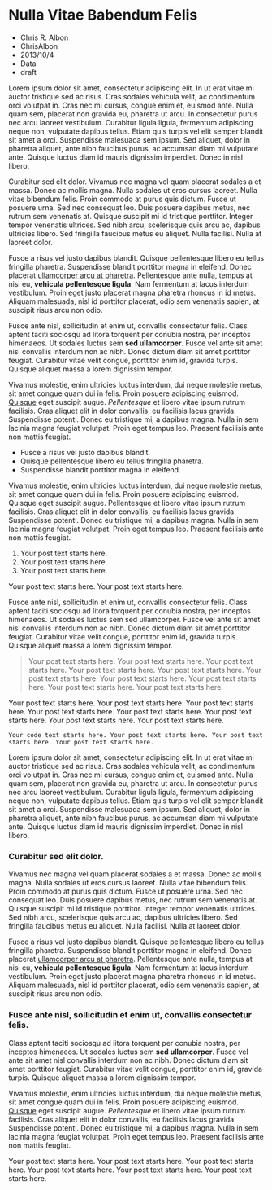 # Nulla Vitae Babendum Felis
- Chris R. Albon
- ChrisAlbon
- 2013/10/4
- Data
- draft

Lorem ipsum dolor sit amet, consectetur adipiscing elit. In ut erat vitae mi auctor tristique sed ac risus. Cras sodales vehicula velit, ac condimentum orci volutpat in. Cras nec mi cursus, congue enim et, euismod ante. Nulla quam sem, placerat non gravida eu, pharetra ut arcu. In consectetur purus nec arcu laoreet vestibulum. Curabitur ligula ligula, fermentum adipiscing neque non, vulputate dapibus tellus. Etiam quis turpis vel elit semper blandit sit amet a orci. Suspendisse malesuada sem ipsum. Sed aliquet, dolor in pharetra aliquet, ante nibh faucibus purus, ac accumsan diam mi vulputate ante. Quisque luctus diam id mauris dignissim imperdiet. Donec in nisl libero.

Curabitur sed elit dolor. Vivamus nec magna vel quam placerat sodales a et massa. Donec ac mollis magna. Nulla sodales ut eros cursus laoreet. Nulla vitae bibendum felis. Proin commodo at purus quis dictum. Fusce ut posuere urna. Sed nec consequat leo. Duis posuere dapibus metus, nec rutrum sem venenatis at. Quisque suscipit mi id tristique porttitor. Integer tempor venenatis ultrices. Sed nibh arcu, scelerisque quis arcu ac, dapibus ultricies libero. Sed fringilla faucibus metus eu aliquet. Nulla facilisi. Nulla at laoreet dolor.

Fusce a risus vel justo dapibus blandit. Quisque pellentesque libero eu tellus fringilla pharetra. Suspendisse blandit porttitor magna in eleifend. Donec placerat [ullamcorper arcu at pharetra](http://www.r.com). Pellentesque ante nulla, tempus at nisi eu, **vehicula pellentesque ligula**. Nam fermentum at lacus interdum vestibulum. Proin eget justo placerat magna pharetra rhoncus in id metus. Aliquam malesuada, nisl id porttitor placerat, odio sem venenatis sapien, at suscipit risus arcu non odio.

Fusce ante nisl, sollicitudin et enim ut, convallis consectetur felis. Class aptent taciti sociosqu ad litora torquent per conubia nostra, per inceptos himenaeos. Ut sodales luctus sem **sed ullamcorper**. Fusce vel ante sit amet nisl convallis interdum non ac nibh. Donec dictum diam sit amet porttitor feugiat. Curabitur vitae velit congue, porttitor enim id, gravida turpis. Quisque aliquet massa a lorem dignissim tempor.

Vivamus molestie, enim ultricies luctus interdum, dui neque molestie metus, sit amet congue quam dui in felis. Proin posuere adipiscing euismod. [Quisque](http://www.r.com) eget suscipit augue. *Pellentesque* et libero vitae ipsum rutrum facilisis. Cras aliquet elit in dolor convallis, eu facilisis lacus gravida. Suspendisse potenti. Donec eu tristique mi, a dapibus magna. Nulla in sem lacinia magna feugiat volutpat. Proin eget tempus leo. Praesent facilisis ante non mattis feugiat. 

- Fusce a risus vel justo dapibus blandit. 
- Quisque pellentesque libero eu tellus fringilla pharetra. 
- Suspendisse blandit porttitor magna in eleifend.

Vivamus molestie, enim ultricies luctus interdum, dui neque molestie metus, sit amet congue quam dui in felis. Proin posuere adipiscing euismod. Quisque eget suscipit augue. Pellentesque et libero vitae ipsum rutrum facilisis. Cras aliquet elit in dolor convallis, eu facilisis lacus gravida. Suspendisse potenti. Donec eu tristique mi, a dapibus magna. Nulla in sem lacinia magna feugiat volutpat. Proin eget tempus leo. Praesent facilisis ante non mattis feugiat. 

1. Your post text starts here. 
2. Your post text starts here. 
3. Your post text starts here. 

Your post text starts here. Your post text starts here.

Fusce ante nisl, sollicitudin et enim ut, convallis consectetur felis. Class aptent taciti sociosqu ad litora torquent per conubia nostra, per inceptos himenaeos. Ut sodales luctus sem sed ullamcorper. Fusce vel ante sit amet nisl convallis interdum non ac nibh. Donec dictum diam sit amet porttitor feugiat. Curabitur vitae velit congue, porttitor enim id, gravida turpis. Quisque aliquet massa a lorem dignissim tempor.

> Your post text starts here. Your post text starts here. Your post text starts here. Your post text starts here. Your post text starts here. Your post text starts here. Your post text starts here. Your post text starts here. Your post text starts here. Your post text starts here. 

Your post text starts here. Your post text starts here. Your post text starts here. Your post text starts here. Your post text starts here. Your post text starts here. Your post text starts here. Your post text starts here. 

    Your code text starts here. Your post text starts here. Your post text starts here. Your post text starts here. 

Lorem ipsum dolor sit amet, consectetur adipiscing elit. In ut erat vitae mi auctor tristique sed ac risus. Cras sodales vehicula velit, ac condimentum orci volutpat in. Cras nec mi cursus, congue enim et, euismod ante. Nulla quam sem, placerat non gravida eu, pharetra ut arcu. In consectetur purus nec arcu laoreet vestibulum. Curabitur ligula ligula, fermentum adipiscing neque non, vulputate dapibus tellus. Etiam quis turpis vel elit semper blandit sit amet a orci. Suspendisse malesuada sem ipsum. Sed aliquet, dolor in pharetra aliquet, ante nibh faucibus purus, ac accumsan diam mi vulputate ante. Quisque luctus diam id mauris dignissim imperdiet. Donec in nisl libero.

### Curabitur sed elit dolor. 

Vivamus nec magna vel quam placerat sodales a et massa. Donec ac mollis magna. Nulla sodales ut eros cursus laoreet. Nulla vitae bibendum felis. Proin commodo at purus quis dictum. Fusce ut posuere urna. Sed nec consequat leo. Duis posuere dapibus metus, nec rutrum sem venenatis at. Quisque suscipit mi id tristique porttitor. Integer tempor venenatis ultrices. Sed nibh arcu, scelerisque quis arcu ac, dapibus ultricies libero. Sed fringilla faucibus metus eu aliquet. Nulla facilisi. Nulla at laoreet dolor.

Fusce a risus vel justo dapibus blandit. Quisque pellentesque libero eu tellus fringilla pharetra. Suspendisse blandit porttitor magna in eleifend. Donec placerat [ullamcorper arcu at pharetra](http://www.r.com). Pellentesque ante nulla, tempus at nisi eu, **vehicula pellentesque ligula**. Nam fermentum at lacus interdum vestibulum. Proin eget justo placerat magna pharetra rhoncus in id metus. Aliquam malesuada, nisl id porttitor placerat, odio sem venenatis sapien, at suscipit risus arcu non odio.

### Fusce ante nisl, sollicitudin et enim ut, convallis consectetur felis. 

Class aptent taciti sociosqu ad litora torquent per conubia nostra, per inceptos himenaeos. Ut sodales luctus sem **sed ullamcorper**. Fusce vel ante sit amet nisl convallis interdum non ac nibh. Donec dictum diam sit amet porttitor feugiat. Curabitur vitae velit congue, porttitor enim id, gravida turpis. Quisque aliquet massa a lorem dignissim tempor.

Vivamus molestie, enim ultricies luctus interdum, dui neque molestie metus, sit amet congue quam dui in felis. Proin posuere adipiscing euismod. [Quisque](http://www.r.com) eget suscipit augue. *Pellentesque* et libero vitae ipsum rutrum facilisis. Cras aliquet elit in dolor convallis, eu facilisis lacus gravida. Suspendisse potenti. Donec eu tristique mi, a dapibus magna. Nulla in sem lacinia magna feugiat volutpat. Proin eget tempus leo. Praesent facilisis ante non mattis feugiat. 

Your post text starts here. Your post text starts here. Your post text starts here. Your post text starts here. Your post text starts here. Your post text starts here. 